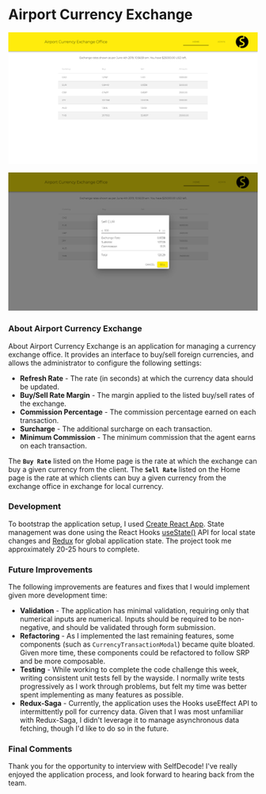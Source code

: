 # Airport Currency Exchange

![An image of the application Home page.](./screenshots/ACX-Home.png?raw=true "Home Page")

![An image of the application Currency Exchange Modal.](./screenshots/ACX-Exchange-Modal.png?raw=true "Currency Exchange Modal")

### About Airport Currency Exchange
About Airport Currency Exchange is an application for managing a currency exchange office. It provides an interface to buy/sell foreign currencies, and allows the administrator to configure the following settings:

- **Refresh Rate** - The rate (in seconds) at which the currency data should be updated.
- **Buy/Sell Rate Margin** - The margin applied to the listed buy/sell rates of the exchange.
- **Commission Percentage** - The commission percentage earned on each transaction.
- **Surcharge** - The additional surcharge on each transaction.
- **Minimum Commission** - The minimum commission that the agent earns on each transaction.

The **`Buy Rate`** listed on the Home page is the rate at which the exchange can buy a given currency from the client. The **`Sell Rate`** listed on the Home page is the rate at which clients can buy a given currency from the exchange office in exchange for local currency.

### Development

To bootstrap the application setup, I used [Create React App](https://github.com/facebook/create-react-app). State management was done using the React Hooks [useState()](https://reactjs.org/docs/hooks-state.html) API for local state changes and [Redux](https://github.com/reduxjs/redux) for global application state. The project took me approximately 20-25 hours to complete.

### Future Improvements

The following improvements are features and fixes that I would implement given more development time:

- **Validation** - The application has minimal validation, requiring only that numerical inputs are numerical. Inputs should be required to be non-negative, and should be validated through form submission.
- **Refactoring** - As I implemented the last remaining features, some components (such as `CurrencyTransactionModal`) became quite bloated. Given more time, these components could be refactored to follow SRP and be more composable.
- **Testing** - While working to complete the code challenge this week, writing consistent unit tests fell by the wayside. I normally write tests progressively as I work through problems, but felt my time was better spent implementing as many features as possible.
- **Redux-Saga** - Currently, the application uses the Hooks useEffect API to intermittently poll for currency data. Given that I was most unfamiliar with Redux-Saga, I didn't leverage it to manage asynchronous data fetching, though I'd like to do so in the future.

### Final Comments

Thank you for the opportunity to interview with SelfDecode! I've really enjoyed the application process, and look forward to hearing back from the team.
